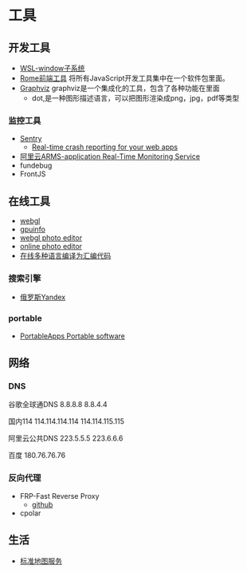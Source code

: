 # 工具

## 开发工具

- [WSL-window子系统](../dev-note/wsl.md)
- [Rome前端工具](https://romefrontend.dev/) 将所有JavaScript开发工具集中在一个软件包里面。
- [Graphviz](http://graphviz.org/) graphviz是一个集成化的工具，包含了各种功能在里面
    - dot,是一种图形描述语言，可以把图形渲染成png，jpg，pdf等类型

### 监控工具

- [Sentry](https://sentry.io/welcome/)
    - [Real-time crash reporting for your web apps](https://github.com/getsentry)
- [阿里云ARMS-application Real-Time Monitoring Service]()
- fundebug
- FrontJS

## 在线工具

- [webgl](https://webglreport.com/)
- [gpuinfo](http://gpuinfo.org/)
- [webgl photo editor](https://www.befunky.com/)
- [online photo editor](https://www.photopea.com/)
- [在线多种语言编译为汇编代码](https://godbolt.org/)

### 搜索引擎

- [俄罗斯Yandex](https://yandex.com/)

### portable

- [PortableApps Portable software](https://portableapps.com/)

## 网络

### DNS

谷歌全球通DNS
8.8.8.8
8.8.4.4

国内114
114.114.114.114
114.114.115.115

阿里云公共DNS
223.5.5.5
223.6.6.6

百度
180.76.76.76

### 反向代理

- FRP-Fast Reverse Proxy
    - [github](https://github.com/fatedier/frp)
- cpolar


## 生活

- [标准地图服务](http://bzdt.ch.mnr.gov.cn/)